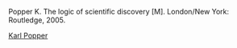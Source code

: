 Popper K. The logic of scientific discovery [M]. London/New York: Routledge, 2005.

[Karl Popper](Names/Karl%20Popper.md)
